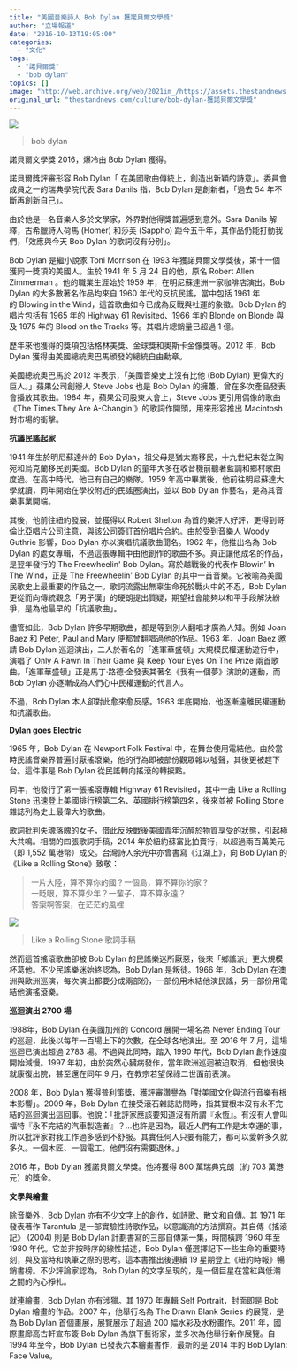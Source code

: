 ```yaml
---
title: "美國音樂詩人 Bob Dylan 獲諾貝爾文學獎"
author: "立場報道"
date: "2016-10-13T19:05:00"
categories:
  - "文化"
tags:
  - "諾貝爾獎"
  - "bob dylan"
topics: []
image: "http://web.archive.org/web/2021im_/https://assets.thestandnews.com/media/photos/bobd-01_kZlY9.png"
original_url: "thestandnews.com/culture/bob-dylan-獲諾貝爾文學獎"
---
```

![](http://web.archive.org/web/2021im_/https://assets.thestandnews.com/media/photos/bobd-01_kZlY9.png)
> bob dylan

諾貝爾文學獎 2016，爆冷由 Bob Dylan 獲得。

諾貝爾獎評審形容 Bob Dylan「 在美國歌曲傳統上，創造出新穎的詩意」。委員會成員之一的瑞典學院代表 Sara Danils 指，Bob Dylan 是創新者，「過去 54 年不斷再創新自己」。

由於他是一名音樂人多於文學家，外界對他得獎普遍感到意外。Sara Danils 解釋，古希臘詩人荷馬 (Homer) 和莎芙 (Sappho) 距今五千年，其作品仍能打動我們，「效應與今天 Bob Dylan 的歌詞沒有分別」。

Bob Dylan 是繼小說家 Toni Morrison 在 1993 年獲諾貝爾文學獎後，第十一個獲同一獎項的美國人。生於 1941 年 5 月 24 日的他，原名 Robert Allen Zimmerman 。他的職業生涯始於 1959 年，在明尼蘇達洲一家咖啡店演出。Bob Dylan 的大多數著名作品均來自 1960 年代的反抗民謠，當中包括 1961 年的 Blowing in the Wind，這首歌曲如今已成為反戰與社運的象徵。Bob Dylan 的唱片包括有 1965 年的 Highway 61 Revisited、1966 年的 Blonde on Blonde 與及 1975 年的 Blood on the Tracks 等。其唱片總銷量已超過 1 億。

歷年來他獲得的獎項包括格林美獎、金球獎和奧斯卡金像獎等。2012 年，Bob Dylan 獲得由美國總統奧巴馬頒發的總統自由勳章。

美國總統奧巴馬於 2012 年表示，「美國音樂史上沒有比他 (Bob Dylan) 更偉大的巨人。」蘋果公司創辦人 Steve Jobs 也是 Bob Dylan 的擁躉，曾在多次產品發表會播放其歌曲。1984 年，蘋果公司股東大會上，Steve Jobs 更引用偶像的歌曲《The Times They Are A-Changin'》的歌詞作開頭，用來形容推出 Macintosh 對市場的衝擊。

**抗議民謠起家**

1941 年生於明尼蘇達州的 Bob Dylan，祖父母是猶太裔移民，十九世紀末從立陶宛和烏克蘭移民到美國。Bob Dylan 的童年大多在收音機前聽著藍調和鄉村歌曲度過。在高中時代，他已有自己的樂隊。1959 年高中畢業後，他前往明尼蘇達大學就讀，同年開始在學校附近的民謠圈演出，並以 Bob Dylan 作藝名，是為其音樂事業開端。

其後，他前往紐約發展，並獲得以 Robert Shelton 為首的樂評人好評，更得到哥倫比亞唱片公司注意，與該公司簽訂首份唱片合約。由於受到音樂人 Woody Guthrie 影響，Bob Dylan 亦以演唱抗議歌曲聞名。1962 年，他推出名為 Bob Dylan 的處女專輯，不過這張專輯中由他創作的歌曲不多。真正讓他成名的作品，是翌年發行的 The Freewheelin' Bob Dylan。寫於越戰後的代表作 Blowin’ In The Wind，正是 The Freewheelin' Bob Dylan 的其中一首音樂。它被喻為美國民歌史上最重要的作品之一。歌詞流露出無辜生命死於戰火中的不忍，Bob Dylan 更從而向傳統觀念「男子漢」的硬朗提出質疑，期望社會能夠以和平手段解決紛爭，是為他最早的「抗議歌曲」。

儘管如此，Bob Dylan 許多早期歌曲，都是等到別人翻唱才廣為人知。例如 Joan Baez 和 Peter, Paul and Mary 便都曾翻唱過他的作品。1963 年，Joan Baez 邀請 Bob Dylan 巡迴演出，二人於著名的「進軍華盛頓」大規模民權運動遊行中，演唱了 Only A Pawn In Their Game 與 Keep Your Eyes On The Prize 兩首歌曲。「進軍華盛頓」正是馬丁·路德·金發表其著名《我有一個夢》演說的運動，而 Bob Dylan 亦逐漸成為人們心中民權運動的代言人。

不過，Bob Dylan 本人卻對此愈來愈反感。1963 年底開始，他逐漸遠離民權運動和抗議歌曲。

**Dylan goes Electric**

1965 年，Bob Dylan 在 Newport Folk Festival 中，在舞台使用電結他。由於當時民謠音樂界普遍討厭搖滾樂，他的行為即被部份觀眾報以噓聲，其後更被趕下台。這件事是 Bob Dylan 從民謠轉向搖滾的轉捩點。

同年，他發行了第一張搖滾專輯 Highway 61 Revisited，其中一曲 Like a Rolling Stone 迅速登上美國排行榜第二名、英國排行榜第四名，後來並被 Rolling Stone 雜誌列為史上最偉大的歌曲。

歌詞批判失魂落魄的女子，借此反映戰後美國青年沉醉於物質享受的狀態，引起極大共鳴。相關的四張歌詞手稿，2014 年於紐約蘇富比拍賣行，以超過兩百萬美元（即 1,552 萬港幣）成交。台灣詩人余光中亦曾書寫《江湖上》，向 Bob Dylan 的《Like a Rolling Stone》致敬：

> 一片大陸，算不算你的國？一個島，算不算你的家？  
> 一眨眼，算不算少年？一輩子，算不算永遠？  
> 答案啊答案﻿，在茫茫的風裡

![](http://web.archive.org/web/2021im_/https://assets.thestandnews.com/media/photos/718_wlfYF.jpg)
> Like a Rolling Stone 歌詞手稿

然而這首搖滾歌曲卻被 Bob Dylan 的民謠樂迷所厭惡，後來「鄉謠派」更大規模杯葛他。不少民謠樂迷始終認為，Bob Dylan 是叛徒。1966 年，Bob Dylan 在澳洲與歐洲巡演，每次演出都要分成兩部份，一部份用木結他演民謠，另一部份用電結他演搖滾樂。

**巡迴演出 2700 場**

1988年，Bob Dylan 在美國加州的 Concord 展開一場名為 Never Ending Tour 的巡迴，此後以每年一百場上下的次數，在全球各地演出。至 2016 年 7 月，這場巡迴已演出超過 2783 場。不過與此同時，踏入 1990 年代，Bob Dylan 創作速度開始減慢。1997 年初，由於突然心臟病發作，當年歐洲巡迴被迫取消，但他很快就康復出院，甚至還在同年 9 月，在教宗若望保祿二世面前表演。

2008 年，Bob Dylan 獲得普利策獎，獲評審讚譽為「對美國文化與流行音樂有根本影響」。2009 年，Bob Dylan 在接受滾石雜誌訪問時，指其實根本沒有永不完結的巡迴演出這回事。他說：「批評家應該要知道沒有所謂『永恆』。有沒有人會叫福特『永不完結的汽車製造者』？...也許是因為，最近人們有工作是太幸運的事，所以批評家對我工作過多感到不舒服。其實任何人只要有能力，都可以愛幹多久就多久。一個木匠、一個電工。他們沒有需要退休。」

2016 年，Bob Dylan 獲諾貝爾文學獎。他將獲得 800 萬瑞典克朗（約 703 萬港元）的獎金。

**文學與繪畫**

除音樂外，Bob Dylan 亦有不少文字上的創作，如詩歌、散文和自傳。其 1971 年發表著作 Tarantula 是一部實驗性詩歌作品，以意識流的方法撰寫。其自傳《搖滾記》 (2004) 則是 Bob Dylan 計劃書寫的三部自傳第一集，時間橫跨 1960 年至 1980 年代。它並非按時序的線性描述，Bob Dylan 僅選擇記下一些生命的重要時刻，與及當時和執筆之際的思考。這本書推出後連續 19 星期登上《紐約時報》暢銷書榜。不少評論家認為，Bob Dylan 的文字呈現的，是一個巨星在當紅與低潮之間的內心掙扎。

就連繪畫，Bob Dylan 亦有涉獵。其 1970 年專輯 Self Portrait，封面即是 Bob Dylan 繪畫的作品。2007 年，他舉行名為 The Drawn Blank Series 的展覽，是為 Bob Dylan 首個畫展，展覽展示了超過 200 幅水彩及水粉畫作。2011 年，國際畫廊高古軒宣布簽 Bob Dylan 為旗下藝術家，並多次為他舉行新作展覽。自 1994 年至今，Bob Dylan 已發表六本繪畫書作，最新的是 2014 年的 Bob Dylan: Face Value。